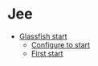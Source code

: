 # Jee
* [Glassfish start](glassfish_start.md)
   * [Configure to start](glassfish_start.md#configure-to-start)
   * [First start](glassfish_start.md#first-start)
